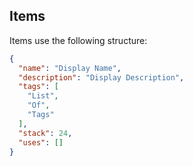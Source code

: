 ## Items
Items use the following structure:

```json
{
  "name": "Display Name",
  "description": "Display Description",
  "tags": [
    "List",
    "Of",
    "Tags"
  ],
  "stack": 24,
  "uses": []
}
```
